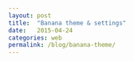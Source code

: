 ```yaml
---
layout: post
title:  "Banana theme & settings"
date:   2015-04-24 
categories: web
permalink: /blog/banana-theme/
---
```


